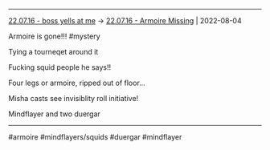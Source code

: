 ***



[22.07.16 - boss yells at me](1%20-%20Sessions/22.07.16%20-%20boss%20yells%20at%20me.md) -> [22.07.16 - Armoire Missing](22.07.16%20-%20Armoire%20Missing.md) | 2022-08-04



Armoire is gone!!! #mystery 



Tying a tourneqet around it



Fucking squid people he says!!



Four legs or armoire, ripped out of floor...



Misha casts see invisiblity roll initiative!



Mindflayer and two duergar



***



#armoire #mindflayers/squids #duergar #mindflayer 
